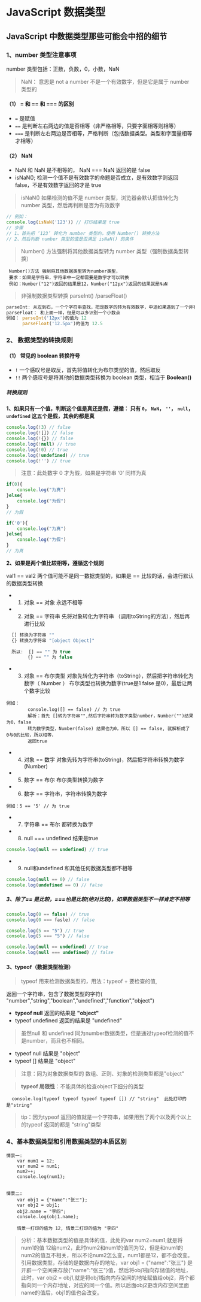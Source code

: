 # JavaScript 数据类型

## JavaScript 中数据类型那些可能会中招的细节

### 1、number 类型注意事项

number 类型包括：正数，负数，0，小数，NaN

> NaN： 意思是 not a number 不是一个有效数字，但是它是属于 number 类型的

#### （1） = 和 == 和 === 的区别

- `=` 是赋值
- `==` 是判断左右两边的值是否相等（非严格相等，只要字面相等则相等）
- `===` 是判断左右两边是否相等，严格判断（包括数据类型。类型和字面量相等才相等）

#### （2） NaN

- NaN 和 NaN 是不相等的， NaN === NaN 返回的是 false
- isNaN(); 检测一个值不是有效数字的命题是否成立，是有效数字则返回 false，不是有效数字返回的才是 true

> isNaN() 如果检测的值不是 number 类型，浏览器会默认把值转化为 number 类型，然后再判断是否为有效数字

```javascript
// 例如：
console.log(isNaN('123')) // 打印结果是 true
// 步骤
// 1、首先把 ‘123’ 转化为 number 类型的，使用 Number() 转换方法
// 2、然后判断 number 类型的值是否满足 isNaN() 的条件
```

> Number() 方法强制将其他数据类型转为 number 类型（强制数据类型转换）

```
 Number()方法 强制将其他数据类型转为number类型，
 要求：如果是字符串，字符串中一定都需要是数字才可以转换
 例如：Number("12")返回的结果是12，Number("12px")返回的结果就是NaN 
```

> 非强制数据类型转换 parseInt() /parseFloat()

```javascript
parseInt: 从左到右，一个个字符串查找，把是数字的转为有效数字，中途如果遇到了一个非有效数字，就不在继续查找了
parseFloat： 和上面一样，但是可以多识别一个小数点
例如： parseInt('12px')的值为 12
      parseFloat('12.5px')的值为 12.5
```

### 2、 数据类型的转换规则

#### （1） 常见的 boolean 转换符号

- `!` 一个感叹号是取反，首先将值转化为布尔类型的值，然后取反
- `!!` 两个感叹号是将其他的数据类型转换为 boolean 类型，相当于 **Boolean()**

##### 转换规则

**1、如果只有一个值，判断这个值是真还是假，遵循： 只有 `0`， `NaN`， `''`， `null`， `undefined` 这五个是假，其余的都是真**

```javascript
console.log(!3) // false
console.log(![]) // false
console.log(!{}) // false
console.log(!null) // true
console.log(!0) // true
console.log(!undefined) // true
console.log(!'') // true
```

> 注意：此处数字 0 才为假，如果是字符串 ‘0’ 同样为真

```javascript
if(0){
    console.log("为真")
}else{
    console.log("为假")
}
// 为假

if('0'){
    console.log("为真")
}else{
    console.log("为假")
}
// 为真
```

**2、如果是两个值比较相等，遵循这个规则**

 val1 == val2 两个值可能不是同一数据类型的，如果是 == 比较的话，会进行默认的数据类型转换 

- 1) 对象 == 对象 永远不相等

- 2) 对象 == 字符串 先将对象转化为字符串 （调用toString的方法），然后再进行比较

```javascript
  [] 转换为字符串 ""
  {} 转换为字符串 "[object Object]" 
  
  所以:  [] == "" 为 true
        {} == "" 为 false
```

- 3)  对象 == 布尔类型 对象先转化为字符串（toString），然后把字符串转化为数字（ Number ） 布尔类型也转换为数字(true是1 false 是0)，最后让两个数字比较 

```
例如：
        console.log([] == false) // 为 true
        解析：首先 []转为字符串"",然后字符串转为数字类型number，Number("")结果为0，false
        转为数字类型，Number(false) 结果也为0，所以 [] == false, 就解析成了 0与0的比较，所以相等，
        返回true
```

- 4)  对象 == 数字 对象先转为字符串(toString)，然后把字符串转换为数字(Number) 

- 5) 数字 == 布尔 布尔类型转换为数字
- 6) 数字 == 字符串，字符串转换为数字

```
例如：5 == '5' // 为 true
```

- 7) 字符串 == 布尔 都转换为数字
- 8) null === undefined 结果是true

```javascript
console.log(null == undefined) // true
```

- 9) null和undefined 和其他任何数据类型都不相等 

```javascript
console.log(null == 0) // false
console.log(undefined == 0) // false
```

##### 3、除了== 是比较，===也是比较(绝对比较)，如果数据类型不一样肯定不相等

```javascript
console.log(0 == false) // true
console.log(0 === fasle) // false

console.log(5 == "5") // true
console.log(5 === "5") // false

console.log(null == undefined) // true
console.log(null === undefined) // false
```



#### 3、typeof（数据类型检测）

>  typeof 用来检测数据类型的，用法：typeof + 要检查的值, 

返回一个字符串，包含了数据类型的字符( "number","string","boolean","undefined","function","object")

- **typeof null** 返回的结果是 **"object"**
- typeof undefined 返回的结果是 "undefined"

>  虽然null 和 undefined 同为number数据类型，但是通过typeof检测的值不是number，而且也不相同。 

- typeof null 结果是 "object"
- typeof [] 结果是 "object"

> 注意：同为对象数据类型的 数组、正则、对象的检测类型都是"object"

> **typeof 局限性**：不能具体的检查object下细分的类型

```
  console.log(typeof typeof typeof typeof []) // "string"  此处打印的是"string"
```

> tip：因为typeof 返回的值就是一个字符串，如果用到了两个以及两个以上的typeof 返回的都是 "string"类型



### 4、基本数据类型和引用数据类型的本质区别

```
情景一:
    var num1 = 12;
    var num2 = num1;
    num2++;
    console.log(num1);
   
    
情景二:
    var obj1 = {"name":"张三"};
    var obj2 = obj1;
    obj2.name = "李四";
    console.log(obj1.name);

    情景一打印的值为 12, 情景二打印的值为 "李四"

```

>  分析：基本数据类型的值是具体的值，此处的var num2=num1;就是将num1的值 12给num2，此时num2和num1的值同为12，但是和num1的num2的值互不相关，所以不论num2怎么变，num1都是12，都不会改变。引用数据类型，存储的是数据内存的地址，var obj1 = {"name":"张三"} 是开辟一个空间来存放{"name":"张三"}值，然后将obj1指向存储值的地址，此时，var obj2 = obj1,就是将obj1指向内存空间的地址赋值给obj2，两个都指向同一个内存地址，对应的同一个值。所以后面obj2更改内存空间里面name的值后，obj1的值也会改变。 
